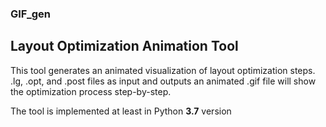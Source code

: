 ### GIF_gen
## Layout Optimization Animation Tool
This tool generates an animated visualization of layout optimization steps.
.lg, .opt, and .post files as input and outputs an animated .gif file will show the optimization process step-by-step.

The tool is implemented at least in Python **3.7** version 


